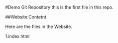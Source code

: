#Demo Git Repository
this is the first file in this repo.

##Website Contetnt

Here are the files in the Website.

1.index.html

